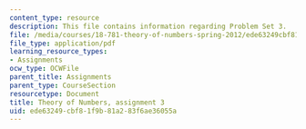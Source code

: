 ```yaml
---
content_type: resource
description: This file contains information regarding Problem Set 3.
file: /media/courses/18-781-theory-of-numbers-spring-2012/ede63249cbf81f9b81a283f6ae36055a_MIT18_781S12_pset3.pdf
file_type: application/pdf
learning_resource_types:
- Assignments
ocw_type: OCWFile
parent_title: Assignments
parent_type: CourseSection
resourcetype: Document
title: Theory of Numbers, assignment 3
uid: ede63249-cbf8-1f9b-81a2-83f6ae36055a
---
```

